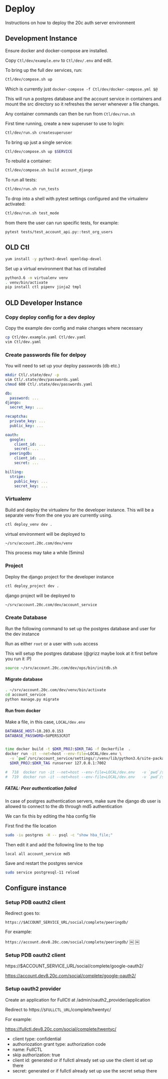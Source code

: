 # Deploy

Instructions on how to deploy the 20c auth server environment

## Development Instance

Ensure docker and docker-compose are installed.

Copy `Ctl/dev/example.env` to `Ctl/dev/.env` and edit.

To bring up the full dev services, run:

```sh
Ctl/dev/compose.sh up
```

Which is currently just `docker-compose -f Ctl/dev/docker-compose.yml $@`

This will run a postgres database and the account service in containers and mount the src directory so it refreshes the server whenever a file changes.

Any container commands can then be run from `Ctl/dev/run.sh`

First time running, create a new superuser to use to login:
```sh
Ctl/dev/run.sh createsuperuser
```

To bring up just a single service:
```sh
Ctl/dev/compose.sh up $SERVICE
```

To rebuild a container:
```sh
Ctl/dev/compose.sh build account_django
```

To run all tests:
```sh
Ctl/dev/run.sh run_tests
```

To drop into a shell with pytest settings configured and the virtualenv activated:
```sh
Ctl/dev/run.sh test_mode
```
from there the user can run specific tests, for example:
```
pytest tests/test_account_api.py::test_org_users
```
## **OLD** Ctl

```sh
yum install -y python3-devel openldap-devel
```

Set up a virtual environment that has ctl installed

```sh
python3.6 -m virtualenv venv
. venv/bin/activate
pip install ctl pipenv jinja2 tmpl
```

## **OLD** Developer Instance

### Copy deploy config for a dev deploy

Copy the example dev config and make changes where necessary

```sh
cp Ctl/dev.example.yaml Ctl/dev.yaml
vim Ctl/dev.yaml
```

### Create passwords file for delpoy

You will need to set up your deploy passwords (db etc.)

```sh
mkdir Ctl/.state/dev/ -p
vim Ctl/.state/dev/passwords.yaml
chmod 600 Ctl/.state/dev/passwords.yaml
```

```yaml
db:
  password: ...
django:
  secret_key: ...

recaptcha:
  private_key: ...
  public_key: ...

oauth:
  google:
    client_id: ...
    secret: ...
  peeringdb:
    client_id: ...
    secret: ...

billing:
  stripe:
    public_key: ...
    secret_key: ...
```

### Virtualenv

Build and deploy the virtualenv for the developer instance. This will
be a separate venv from the one you are currently using.

```sh
ctl deploy_venv dev .
```

virtual environment will be deployed to

```sh
~/srv/account.20c.com/dev/venv
```

This process may take a while (5mins)

### Project

Deploy the django project for the developer instance

```sh
ctl deploy_project dev .
```

django project will be deployed to

```sh
~/srv/account.20c.com/dev/account_service
```

### Create Database

Run the following command to set up the postgres database and user for the dev
instance

Run as either `root` or a user with `sudo` access

This will setup the postgres database (@grizz maybe look at it first before you run it :P)

```sh
source ~/srv/account.20c.com/dev/ops/bin/initdb.sh
```

#### Migrate database

```sh
. ~/srv/account.20c.com/dev/venv/bin/activate
cd account_service
python manage.py migrate
```

#### Run from docker

Make a file, in this case, `LOCAL/dev.env`

```sh
DATABASE_HOST=10.203.0.153
DATABASE_PASSWORD=SUPERS3CR3T
```

```sh

time docker build -t $DKR_PROJ:$DKR_TAG -f Dockerfile  .
docker run -it --net=host --env-file=LOCAL/dev.env \
  -v `pwd`/src/account_service/settings/:/venv/lib/python3.6/site-packages/account_service/settings/
  $DKR_PROJ:$DKR_TAG runserver 127.0.0.1:7002

#  718  docker run -it --net=host --env-file=LOCAL/dev.env   -v `pwd`/src/account_service/settings/:/venv/lib/python3.6/site-packages/account_service/settings/   $DKR_PROJ:$DKR_TAG
#  719  docker run -it --net=host --env-file=LOCAL/dev.env   -v `pwd`/src/account_service/settings/:/venv/lib/python3.6/site-packages/account_service/settings/   $DKR_PROJ:$DKR_TAG  runserver 127.0.0.1:7002


```

##### FATAL: Peer authentication failed

In case of postgres authentication servers, make sure the django db user
is allowed to connect to the db through md5 authentication

We can fix this by editing the hba config file

First find the file location

```sh
sudo -iu postgres -H -- psql -c "show hba_file;"
```

Then edit it and add the following line to the top

```
local all account_service md5
```

Save and restart the postgres service

```sh
sudo service postgresql-11 reload
```

## Configure instance

### Setup PDB oauth2 client

Redirect goes to:

`https://$ACCOUNT_SERVICE_URL/social/complete/peeringdb/`

For example:

`https://account.dev8.20c.com/social/complete/peeringdb/`
￼
￼
### Setup PDB oauth2 client

https://$ACCOUNT_SERVICE_URL/social/complete/google-oauth2/

https://account.dev8.20c.com/social/complete/google-oauth2/

### Setup oauth2 provider

Create an application for FullCtl at /admin/oauth2_provider/application

Redirect to https://`$FULLCTL_URL`/complete/twentyc/

For example:

https://fullctl.dev8.20c.com/social/complete/twentyc/

* client type: confidential
* authoriozation grant type: authorization code
* name: FullCTL
* skip authorization: true
* client id: generated or if fullctl already set up use the client id set up there
* secret: generated or if fullctl already set up use the secret setup there
